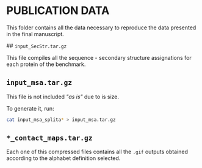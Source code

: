 # PUBLICATION DATA

This folder contains all the data necessary to reproduce the data presented in the final manuscript.

## `input_SecStr.tar.gz`

This file compiles all the sequence - secondary structure assignations for each protein of the benchmark.

## `input_msa.tar.gz`

This file is not included *"as is"* due to is size.

To generate it, run:

```bash
cat input_msa_splita* > input_msa.tar.gz
```

## `*_contact_maps.tar.gz`

Each one of this compressed files contains all the `.gif` outputs obtained according to the alphabet definition selected.


